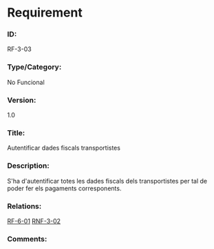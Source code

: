 # Requirement

### ID:
RF-3-03

### Type/Category:
No Funcional

### Version:
1.0

### Title:
Autentificar dades fiscals transportistes

### Description:
S'ha d'autentificar totes les dades fiscals dels transportistes per tal de poder fer els pagaments corresponents.

### Relations:
[RF-6-01](../RF-6-01.md)
[RNF-3-02](./RNF-3-02.md)

### Comments: